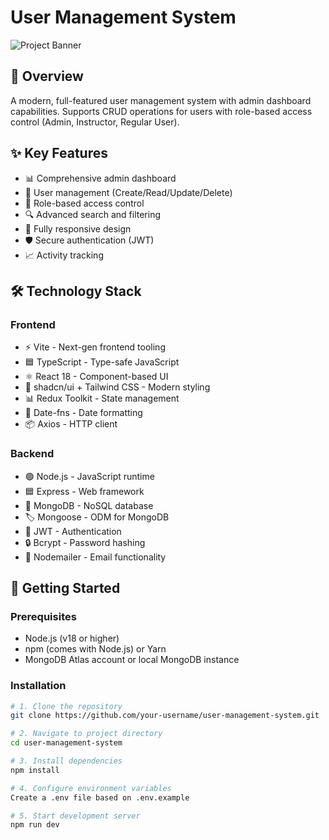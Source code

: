 # User Management System

![Project Banner](https://res.cloudinary.com/duvg9kaaf/image/upload/v1747439665/wzx9hl2yvtgjdhzeouwx.png) <!-- Add your project banner image -->

## 🚀 Overview

A modern, full-featured user management system with admin dashboard capabilities. Supports CRUD operations for users with role-based access control (Admin, Instructor, Regular User).

## ✨ Key Features

- 📊 Comprehensive admin dashboard
- 👥 User management (Create/Read/Update/Delete)
- 🔐 Role-based access control
- 🔍 Advanced search and filtering
- 📱 Fully responsive design
- 🛡️ Secure authentication (JWT)
- 📈 Activity tracking

## 🛠️ Technology Stack

### Frontend
- ⚡ Vite - Next-gen frontend tooling
- 🟦 TypeScript - Type-safe JavaScript
- ⚛️ React 18 - Component-based UI
- 🎨 shadcn/ui + Tailwind CSS - Modern styling
- 📊 Redux Toolkit - State management
- 📅 Date-fns - Date formatting
- 📦 Axios - HTTP client

### Backend
- 🟢 Node.js - JavaScript runtime
- 🟦 Express - Web framework
- 🍃 MongoDB - NoSQL database
- 🏷️ Mongoose - ODM for MongoDB
- 🔐 JWT - Authentication
- 🔒 Bcrypt - Password hashing
- 📨 Nodemailer - Email functionality

## 🏁 Getting Started

### Prerequisites

- Node.js (v18 or higher)
- npm (comes with Node.js) or Yarn
- MongoDB Atlas account or local MongoDB instance

### Installation

```bash
# 1. Clone the repository
git clone https://github.com/your-username/user-management-system.git

# 2. Navigate to project directory
cd user-management-system

# 3. Install dependencies
npm install

# 4. Configure environment variables
Create a .env file based on .env.example

# 5. Start development server
npm run dev